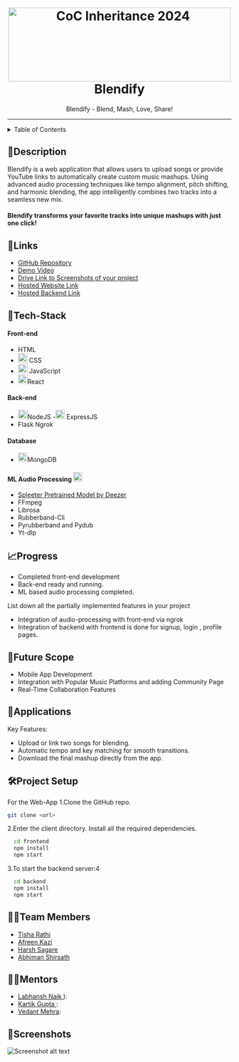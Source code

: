 <h1 align="center">
  <a href="https://github.com/CommunityOfCoders/Inheritance-2024">
    <img src="./Untitled.png" alt="CoC Inheritance 2024" width="500" height="166">
  </a>
  <br>
 Blendify 
</h1>

<div align="center">
   Blendify - Blend, Mash, Love, Share!
</div>
<hr>

<details>
<summary>Table of Contents</summary>

- [Description](#description)
- [Links](#links)
- [Tech Stack](#tech-stack)
- [Progress](#progress)
- [Future Scope](#future-scope)
- [Applications](#applications)
- [Project Setup](#project-setup)
- [Usage](#usage)
- [Team Members](#team-members)
- [Mentors](#mentors)
- [Screenshots](#screenshots)

</details>

## 📝Description
Blendify is a web application that allows users to upload songs or provide YouTube links to automatically create custom music mashups. Using advanced audio processing techniques like tempo alignment, pitch shifting, and harmonic blending, the app intelligently combines two tracks into a seamless new mix.

 #### Blendify transforms your favorite tracks into unique mashups with just one click!


## 🔗Links

- [GitHub Repository](https://github.com/Afreen-Kazi-1/Blendify-AI-Music-Blender)
- [Demo Video]()
- [Drive Link to Screenshots of your project]()
- [Hosted Website Link]()
- [Hosted Backend Link]()



## 🤖Tech-Stack 

#### Front-end
- HTML
- <a href="https://www.w3.org/TR/CSS/" title="CSS3"><img src="https://github.com/get-icon/geticon/raw/master/icons/css-3.svg" alt="CSS3" width="21px" height="21px"></a> CSS
- <a href="https://developer.mozilla.org/en-US/docs/Web/JavaScript" title="JavaScript"><img src="https://github.com/get-icon/geticon/raw/master/icons/javascript.svg" alt="JavaScript" width="21px" height="21px"></a> JavaScript
- <a href="https://reactjs.org/" title="React"><img src="https://github.com/get-icon/geticon/raw/master/icons/react.svg" alt="React" width="21px" height="21px"></a>React

#### Back-end
- <a href="https://nodejs.org/" title="Node.js"><img src="https://github.com/get-icon/geticon/raw/master/icons/nodejs-icon.svg" alt="Node.js" width="21px" height="21px"></a>NodeJS
-<a href="https://expressjs.com/" title="Express"><img src="https://github.com/get-icon/geticon/raw/master/icons/express.svg" alt="Express" width="21px" height="21px"></a> ExpressJS
- Flask Ngrok 

#### Database
- <a href="https://www.mongodb.org/" title="MongoDB"><img src="https://github.com/get-icon/geticon/raw/master/icons/mongodb-icon.svg" alt="MongoDB" width="21px" height="21px"></a>MongoDB

#### ML Audio Processing <a href="https://www.python.org/" title="Python"><img src="https://github.com/get-icon/geticon/raw/master/icons/python.svg" alt="Python" width="21px" height="21px"></a>
- [Spleeter Pretrained Model by Deezer](https://github.com/deezer/spleeter)
- FFmpeg
- Librosa
- Rubberband-Cli
- Pyrubberband and Pydub
- Yt-dlp

## 📈Progress
- Completed front-end development
- Back-end ready and running.
- ML based audio processing completed.

List down all the partially implemented features in your project
- Integration of audio-processing with front-end via ngrok
- Integration of backend with frontend is done for signup, login , profile pages. 

## 🔮Future Scope
- Mobile App Development
- Integration with Popular Music Platforms and adding Community Page
- Real-Time Collaboration Features

## 💸Applications
Key Features:
- Upload or link two songs for blending.
- Automatic tempo and key matching for smooth transitions.
- Download the final mashup directly from the app.

## 🛠Project Setup

For the Web-App 1.Clone the GitHub repo.
```bash
git clone <url>
```
2.Enter the client directory. Install all the required dependencies.
```bash
  cd frontend
  npm install
  npm start
```

3.To start the backend server:4
```bash
  cd backend
  npm install
  npm start
```

## 👨‍💻Team Members

- [Tisha Rathi](https://github.com/Toto-Roro)
- [Afreen Kazi ](https://github.com/Afreen-Kazi-1)
- [Harsh Sagare](https://github.com/hssagare)
- [Abhiman Shirsath](https://github.com/)

## 👨‍🏫Mentors

- [Labhansh Naik ]()):
- [Kartik Gupta ]():
- [Vedant Mehra]():

## 📱Screenshots


![Screenshot alt text]( "screenshot")
